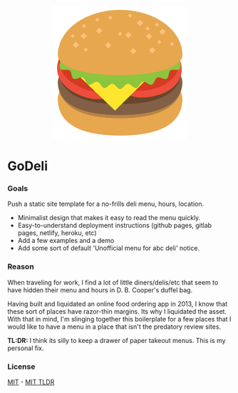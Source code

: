 <p align="center">
  <img height='300' src="./godeli.png">
</p>

# GoDeli
### Goals

Push a static site template for a no-frills deli menu, hours, location.

* Minimalist design that makes it easy to read the menu quickly.
* Easy-to-understand deployment instructions (github pages, gitlab pages, netlify, heroku, etc)
* Add a few examples and a demo
* Add some sort of default 'Unofficial menu for abc deli' notice.

### Reason

When traveling for work, I find a lot of little diners/delis/etc that seem to have hidden their menu and hours in  D. B. Cooper's duffel bag. 

Having built and liquidated an online food ordering app in 2013, 
I know that these sort of places have razor-thin margins. Its why I liquidated the asset. With that in mind, I'm slinging together this boilerplate for a few places that I would like to have a menu in a place that isn't the predatory review sites. 

**TL:DR:** I think its silly to keep a drawer of paper takeout menus. This is my personal fix.  


### License

[MIT][mit] - [MIT TLDR][mit-tldr]

[mit]: ./LICENSE
[mit-tldr]: https://tldrlegal.com/license/mit-license